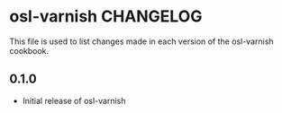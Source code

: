 osl-varnish CHANGELOG
=====================
This file is used to list changes made in each version of the
osl-varnish cookbook.

0.1.0
-----
- Initial release of osl-varnish

